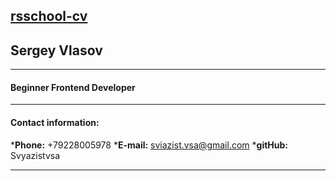 [rsschool-cv](https://Svyazistvsa.github.io/rsschool-cv/cv)
---

## Sergey Vlasov
***

#### Beginner Frontend Developer
***

#### Contact information:
*__Phone:__ +79228005978
*__E-mail:__ sviazist.vsa@gmail.com
*__gitHub:__ Svyazistvsa
***


